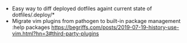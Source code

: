 * Easy way to diff deployed dotfiles againt current state of dotfiles/.deploy/*
* Migrate vim plugins from pathogen to built-in package management
    :help packages
    https://begriffs.com/posts/2019-07-19-history-use-vim.html?hn=3#third-party-plugins
